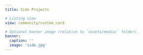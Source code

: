 ```yaml
---
title: Side Projects

# Listing view
view: community/custom_card

# Optional banner image (relative to `assets/media/` folder).
banner:
  caption: ''
  image: 'side.jpg'
---
```



